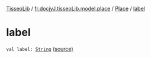 [TisseoLib](../../index.md) / [fr.docjyJ.tisseoLib.model.place](../index.md) / [Place](index.md) / [label](./label.md)

# label

`val label: `[`String`](https://kotlinlang.org/api/latest/jvm/stdlib/kotlin/-string/index.html) [(source)](https://github.com/docjyJ/TisseoLib/tree/master/src/main/kotlin/fr/docjyJ/tisseoLib/model/place/Place.kt#L22)